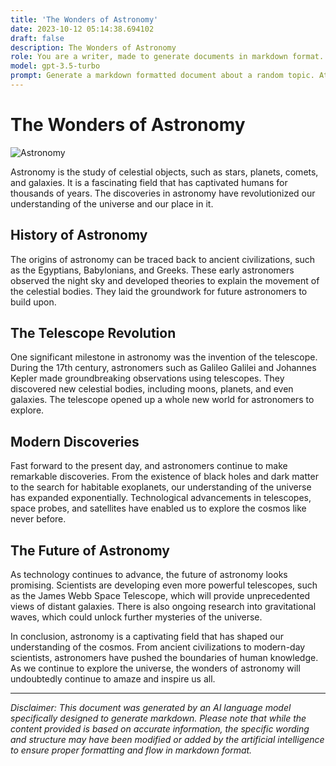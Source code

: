 ```yaml
---
title: 'The Wonders of Astronomy'
date: 2023-10-12 05:14:38.694102
draft: false
description: The Wonders of Astronomy
role: You are a writer, made to generate documents in markdown format. It is very important that all of the documents you generate are in valid markdown format.
model: gpt-3.5-turbo
prompt: Generate a markdown formatted document about a random topic. At the bottom, include a disclaimer explaining that the document was generated by you. The first line of the document should be the title. Make sure that the entire document is in proper markdown format, using a mix of various tags to make the document visually appealing.
---
```


# The Wonders of Astronomy

![Astronomy](https://images.unsplash.com/photo-1534270485237-0659b49f53bb?ixid=MnwxMjA3fDB8MHxzZWFyY2h8MXx8YXN0cm9uYXJpY29sfGVufDB8fDB8fA%3D%3D&ixlib=rb-1.2.1&w=1000&q=80)

Astronomy is the study of celestial objects, such as stars, planets, comets, and galaxies. It is a fascinating field that has captivated humans for thousands of years. The discoveries in astronomy have revolutionized our understanding of the universe and our place in it.

## History of Astronomy

The origins of astronomy can be traced back to ancient civilizations, such as the Egyptians, Babylonians, and Greeks. These early astronomers observed the night sky and developed theories to explain the movement of the celestial bodies. They laid the groundwork for future astronomers to build upon.

## The Telescope Revolution

One significant milestone in astronomy was the invention of the telescope. During the 17th century, astronomers such as Galileo Galilei and Johannes Kepler made groundbreaking observations using telescopes. They discovered new celestial bodies, including moons, planets, and even galaxies. The telescope opened up a whole new world for astronomers to explore.

## Modern Discoveries

Fast forward to the present day, and astronomers continue to make remarkable discoveries. From the existence of black holes and dark matter to the search for habitable exoplanets, our understanding of the universe has expanded exponentially. Technological advancements in telescopes, space probes, and satellites have enabled us to explore the cosmos like never before.

## The Future of Astronomy

As technology continues to advance, the future of astronomy looks promising. Scientists are developing even more powerful telescopes, such as the James Webb Space Telescope, which will provide unprecedented views of distant galaxies. There is also ongoing research into gravitational waves, which could unlock further mysteries of the universe.

In conclusion, astronomy is a captivating field that has shaped our understanding of the cosmos. From ancient civilizations to modern-day scientists, astronomers have pushed the boundaries of human knowledge. As we continue to explore the universe, the wonders of astronomy will undoubtedly continue to amaze and inspire us all.

---

*Disclaimer: This document was generated by an AI language model specifically designed to generate markdown. Please note that while the content provided is based on accurate information, the specific wording and structure may have been modified or added by the artificial intelligence to ensure proper formatting and flow in markdown format.*
